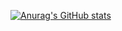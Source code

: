 [![Anurag's GitHub stats](https://github-readme-stats.vercel.app/api?username=OMD0118&count_private=true&theme=dark)](https://github.com/anuraghazra/github-readme-stats)
